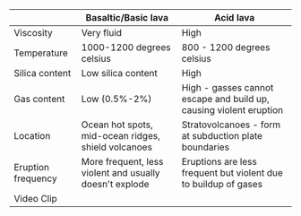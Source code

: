 |                    | Basaltic/Basic lava                                     | Acid lava                                                          |
| ------------------ | ------------------------------------------------------- | ------------------------------------------------------------------ |
| Viscosity          | Very fluid                                              | High                                                               |
| Temperature        | 1000-1200 degrees celsius                               | 800 - 1200 degrees celsius                                         |
| Silica content     | Low silica content                                      | High                                                               |
| Gas content        | Low (0.5%-2%)                                           | High - gasses cannot escape and build up, causing violent eruption |
| Location           | Ocean hot spots, mid-ocean ridges, shield volcanoes     | Stratovolcanoes - form at subduction plate boundaries              |
| Eruption frequency | More frequent, less violent and usually doesn't explode | Eruptions are less frequent but violent due to buildup of gases    |
| Video Clip         |                                                         |                                                                    |
